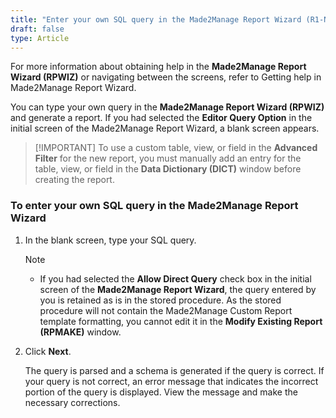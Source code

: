 ```yaml
---
title: "Enter your own SQL query in the Made2Manage Report Wizard (R1-NA)"
draft: false
type: Article
---
```


For more information about obtaining help in the **Made2Manage Report Wizard (RPWIZ)** or navigating between the screens, refer to Getting help in Made2Manage Report Wizard.

You can type your own query in the **Made2Manage Report Wizard (RPWIZ)** and generate a report. If you had selected the **Editor Query Option** in the initial screen of the Made2Manage Report Wizard, a blank screen appears.

>[!IMPORTANT] To use a custom table, view, or field in the **Advanced Filter** for the new report, you must manually add an entry for the table, view, or field in the **Data Dictionary (DICT)** window before creating the report.

### To enter your own SQL query in the Made2Manage Report Wizard

1. In the blank screen, type your SQL query.

    >[!NOTE]  
    >- If you had selected the **Allow Direct Query** check box in the initial screen of the **Made2Manage Report Wizard**, the query entered by you is retained as is in the stored procedure. As the stored procedure will not contain the Made2Manage Custom Report template formatting, you cannot edit it in the **Modify Existing Report (RPMAKE)** window.

2. Click **Next**.

    The query is parsed and a schema is generated if the query is correct. If your query is not correct, an error message that indicates the incorrect portion of the query is displayed. View the message and make the necessary corrections.

​